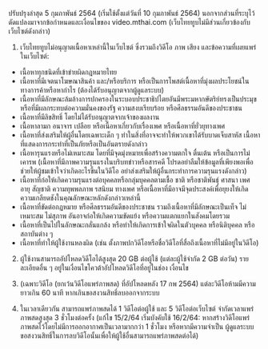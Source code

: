 ปรับปรุงล่าสุด 5 กุมภาพันธ์ 2564 (เริ่มใช้ตั้งแต่วันที่ 10 กุมภาพันธ์ 2564) นอกจากส่วนที่ระบุไว้
ดัดแปลงมาจากข้อกำหนดและเงื่อนไขของ video.mthai.com (เว็บไทยทูบไม่มีส่วนเกี่ยวข้องกับเว็บไซต์ดังกล่าว)

1. เว็บไทยทูบไม่อนุญาตเนื้อหาเหล่านี้ในเว็บไซต์ ซึ่งรวมถึงวิดีโอ ภาพ เสียง และข้อความที่เผยแพร่ในเว็บไซต์:
* เนื้อหาทุกชนิดที่เข้าข่ายผิดกฎหมายไทย
* เนื้อหาที่มีเจตนาโฆษณาสินค้า และ/หรือบริการ หรือเป็นการโพสต์เนื้อหาที่มุ่งผลประโยชน์ในทางการค้าหรือหากำไร (ต้องได้รับอนุญาตจากผู้ดูแลระบบ)
* เนื้อหาที่มีลักษณะล้มล้างการปกครองในระบอบประชาธิปไตยอันมีพระมหากษัตริย์ทรงเป็นประมุข หรือที่มีผลกระทบต่อความมั่นคงของรัฐ ความสงบเรียบร้อย หรือศีลธรรมอันดีของประชาชน
* เนื้อหาที่มีลิขสิทธิ์ โดยไม่ได้รับอนุญาตจากเจ้าของผลงาน
* เนื้อหาลามก อนาจาร เปลือย หรือเนื้อหาเกี่ยวกับเรื่องเพศ หรือเนื้อหาที่ยั่วยุทางเพศ
* เนื้อหาที่ส่งเสริมให้ผู้อื่นโดยเฉพาะเด็ก ๆ ทำในสิ่งที่อาจจะทำให้พวกเขาได้รับบาดเจ็บสาหัส เนื้อหาที่แสดงการกระทำที่เป็นภัยหรือเป็นอันตรายดังกล่าว
* เนื้อหารุนแรงหรือไม่เหมาะสม โดยที่มีจุดมุ่งหมายเพื่อสร้างความตกใจ ตื่นเต้น หรือเป็นการไม่เคารพ (เนื้อหาที่มีภาพความรุนแรงในบริบทข่าวหรือสารคดี โปรดอย่าลืมให้ข้อมูลที่เพียงพอเพื่อช่วยให้ผู้ชมเข้าใจว่าเกิดอะไรขึ้นในวิดีโอ อย่าส่งเสริมให้ผู้อื่นกระทำการความรุนแรงดังกล่าว)
* เนื้อหาที่ก่อให้เกิดความรุนแรงต่อบุคคลหรือกลุ่มบุคคลตามเชื้อ ชาติ หรือชาติพันธุ์ ศาสนา เพศ อายุ สัญชาติ ความทุพพลภาพ รสนิยม ทางเพศ หรือเนื้อหาที่มีอาจมีจุดประสงค์เพื่อยุยงให้เกิดความเกลียดชังในคุณลักษณะหลักดังกล่าวเหล่านี้ 
* เนื้อหาที่ขัดต่อกฎหมาย หรือศีลธรรมอันดีของประชาชน รวมถึงเนื้อหาที่มีลักษณะเป็นเท็จ ไม่เหมาะสม ไม่สุภาพ อันอาจก่อให้เกิดความขัดแย้ง หรือความแตกแยกในสังคมโดยรวม 
* เนื้อหาที่เป็นไปในลักษณะกลั่นแกล้ง หรือทำให้เกิดการเข้าใจผิดในตัวบุคคล หรือนิติบุคคล หรือสถาบันต่าง ๆ
* เนื้อหาที่ทำให้ผู้ใช้งานหลงผิด (เช่น ตั้งภาพปกวิดีโอหรือชื่อวิดีโอที่สื่อถึงเนื้อหาที่ไม่มีอยู่ในวิดีโอ)

2. ผู้ใช้งานสามารถอัปโหลดวิดีโอได้สูงสุด 20 GB ต่อผู้ใช้ (แต่ละผู้ใช้จำกัด 2 GB ต่อวัน) รายละเอียดอื่น ๆ อยู่ในเงื่อนไขโควต้าอัปโหลดวิดีโอที่อยู่ในช่อง เงื่อนไข

3. (เฉพาะวิดีโอ (ยกเว้นวิดีโอแพร่ภาพสด) ที่อัปโหลดหลัง 17 กพ 2564) แต่ละวิดีโอห้ามมีความยาวเกิน 60 นาที หากเกินขอสงวนสิทธิ์ลบออกจากระบบ

3. ในเวลาเดียวกัน สามารถแพร่ภาพสดได้ 1 วิดีโอต่อผู้ใช้ และ 5 วิดีโอต่อเว็บไซต์ จำกัดเวลาแพร่ภาพสดสูงสุด 3 ชั่วโมงต่อครั้ง (แก้ไข 15/2/64 เริ่มบังคับใช้ 16/2/64: หากสร้างวิดีโอแพร่ภาพสดไว้โดยไม่มีการออกอากาศเป็นเวลามากกว่า 1 ชั่วโมง หรือหากมีความจำเป็น ผู้ดูแลระบบขอสงวนสิทธิ์ในการลบวิดีโอนั้นเพื่อให้ผู้ใช้อื่นสามารถแพร่ภาพสดต่อได้)

